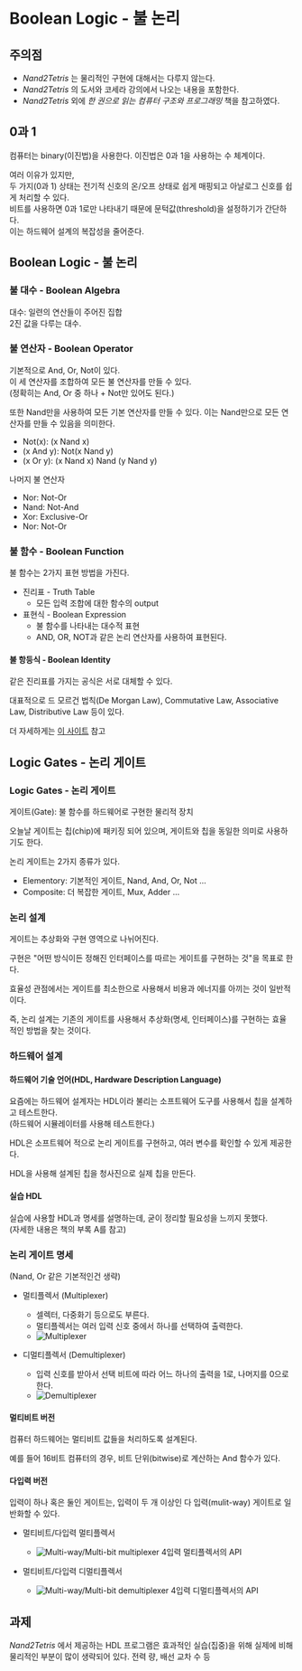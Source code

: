 # Boolean Logic - 불 논리

## 주의점
- _Nand2Tetris_ 는 물리적인 구현에 대해서는 다루지 않는다.
- _Nand2Tetris_ 의 도서와 코세라 강의에서 나오는 내용을 포함한다.
- _Nand2Tetris_ 외에 _한 권으로 읽는 컴퓨터 구조와 프로그래밍_ 책을 참고하였다.


## 0과 1

컴퓨터는 binary(이진법)을 사용한다.
이진법은 0과 1을 사용하는 수 체계이다.

여러 이유가 있지만,   
두 가지(0과 1) 상태는 전기적 신호의 온/오프 상태로 쉽게 매핑되고 아날로그 신호를 쉽게 처리할 수 있다.   
비트를 사용하면 0과 1로만 나타내기 때문에 문턱값(threshold)을 설정하기가 간단하다.   
이는 하드웨어 설계의 복잡성을 줄어준다.

## Boolean Logic - 불 논리

### 불 대수 - Boolean Algebra
대수: 일련의 연산들이 주어진 집합  
2진 값을 다루는 대수.  

###  불 연산자 - Boolean Operator

기본적으로 And, Or, Not이 있다.  
이 세 연산자를 조합하여 모든 불 연산자를 만들 수 있다.   
(정확히는 And, Or 중 하나 + Not만 있어도 된다.)

또한 Nand만을 사용하여 모든 기본 연산자를 만들 수 있다. 이는 Nand만으로 모든 연산자를 만들 수 있음을 의미한다.
- Not(x): (x Nand x)
- (x And y): Not(x Nand y)
- (x Or y): (x Nand x) Nand (y Nand y)

나머지 불 연산자
- Nor: Not-Or
- Nand: Not-And
- Xor: Exclusive-Or
- Nor: Not-Or


###  불 함수 - Boolean Function

불 함수는 2가지 표현 방법을 가진다.
- 진리표 - Truth Table
    - 모든 입력 조합에 대한 함수의 output
- 표현식 - Boolean Expression
    - 불 함수를 나타내는 대수적 표현
    - AND, OR, NOT과 같은 논리 연산자를 사용하여 표현된다.

#### 불 항등식 - Boolean Identity

같은 진리표를 가지는 공식은 서로 대체할 수 있다.

대표적으로 드 모르건 법칙(De Morgan Law), Commutative Law, Associative Law, Distributive Law 등이 있다.

더 자세하게는 [이 사이트](https://www.allaboutcircuits.com/technical-articles/boolean-identities/) 참고


## Logic Gates - 논리 게이트

### Logic Gates - 논리 게이트

게이트(Gate): 불 함수를 하드웨어로 구현한 물리적 장치

오늘날 게이트는 칩(chip)에 패키징 되어 있으며, 게이트와 칩을 동일한 의미로 사용하기도 한다.

논리 게이트는 2가지 종류가 있다.
- Elementory: 기본적인 게이트, Nand, And, Or, Not ...
- Composite: 더 복잡한 게이트, Mux, Adder ...

### 논리 설계

게이트는 추상화와 구현 영역으로 나뉘어진다.

구현은 "어떤 방식이든 정해진 인터페이스를 따르는 게이트를 구현하는 것"을 목표로 한다.

효율성 관점에서는 게이트를 최소한으로 사용해서 비용과 에너지를 아끼는 것이 일반적이다.

즉, 논리 설계는 기존의 게이트를 사용해서 추상화(명세, 인터페이스)를 구현하는 효율적인 방법을 찾는 것이다.

### 하드웨어 설계

#### 하드웨어 기술 언어(HDL, Hardware Description Language)

요즘에는 하드웨어 설계자는 HDL이라 불리는 소프트웨어 도구를 사용해서 칩을 설계하고 테스트한다.  
(하드웨어 시뮬레이터를 사용해 테스트한다.)

HDL은 소프트웨어 적으로 논리 게이트를 구현하고, 여러 변수를 확인할 수 있게 제공한다.

HDL을 사용해 설계된 칩을 청사진으로 실제 칩을 만든다.

#### 실습 HDL

실습에 사용할 HDL과 명세를 설명하는데, 굳이 정리할 필요성을 느끼지 못했다.  
(자세한 내용은 책의 부록 A를 참고)

### 논리 게이트 명세

(Nand, Or 같은 기본적인건 생략)

- 멀티플렉서 (Multiplexer)
    - 셀렉터, 다중화기 등으로도 부른다.
    - 멀티플렉서는 여러 입력 신호 중에서 하나를 선택하여 출력한다.
    - ![Multiplexer](./ysj_imgs/Multiplexer.png)


- 디멀티플렉서 (Demultiplexer)
    - 입력 신호를 받아서 선택 비트에 따라 어느 하나의 출력을 1로, 나머지를 0으로 한다.
    - ![Demultiplexer](./ysj_imgs/Demultiplexer.png)

#### 멀티비트 버전

컴퓨터 하드웨어는 멀티비트 값들을 처리하도록 설계된다.

예를 들어 16비트 컴퓨터의 경우, 비트 단위(bitwise)로 계산하는 And 함수가 있다.

#### 다입력 버전

입력이 하나 혹은 둘인 게이트는, 입력이 두 개 이상인 다 입력(mulit-way) 게이트로 일반화할 수 있다.

- 멀티비트/다입력 멀티플렉서
    - ![Multi-way/Multi-bit multiplexer](./ysj_imgs/Multi-way_Multi-bit%20multiplexer.png)
    4입력 멀티플렉서의 API

- 멀티비트/다입력 디멀티플렉서
    - ![Multi-way/Multi-bit demultiplexer](./ysj_imgs/Multi-way_Multi-bit%20demultiplexer.png)
    4입력 디멀티플렉서의 API

## 과제

_Nand2Tetris_ 에서 제공하는 HDL 프로그램은 효과적인 실습(집중)을 위해 실제에 비해 물리적인 부분이 많이 생략되어 있다. 전력 량, 배선 교차 수 등
